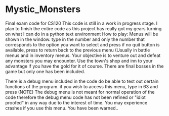 # Mystic_Monsters
Final exam code for CS120
This code is still in a work in progress stage.
I plan to finish the entire code as this project has really got my gears turning on what I can do in a python text environment
How to play:
Menus will be shown in the window.
type in the number and only the number that corresponds to the option you want to select and press <ENTER>
if no quit button is available, press <ENTER> to return back to the previous menu (Usually in battle menus and in inventory menus.
Your objective is to venture out and defeat any monsters you may encounter.
Use the town's shop and inn to your advantage if you have the gold for it of course.
There are final bosses in the game but only one has been included.



There is a debug menu included in the code do be able to test out certain functions of the program.
if you wish to access this menu, type in 63 and press <ENTER> 
(NOTE) The debug menu is not meant for normal operation of the code therefore the debug menu code has not been refined or "idiot proofed" in any way due to the interest of time.
You may experience crashes if you use this menu. You have been warned..
